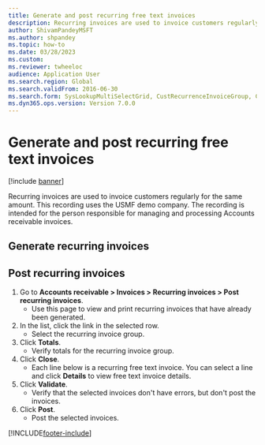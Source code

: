 ```yaml
--- 
title: Generate and post recurring free text invoices
description: Recurring invoices are used to invoice customers regularly for the same amount. Learn how to generate and post recurring free text invoices.
author: ShivamPandeyMSFT
ms.author: shpandey
ms.topic: how-to
ms.date: 03/28/2023
ms.custom:
ms.reviewer: twheeloc
audience: Application User
ms.search.region: Global
ms.search.validFrom: 2016-06-30
ms.search.form: SysLookupMultiSelectGrid, CustRecurrenceInvoiceGroup, CustFreeInvoice, CustRecurrenceInvoiceTotals
ms.dyn365.ops.version: Version 7.0.0 
---
```


# Generate and post recurring free text invoices

[!include [banner](../../includes/banner.md)]

Recurring invoices are used to invoice customers regularly for the same amount. This recording uses the USMF demo company. The recording is intended for the person responsible for managing and processing Accounts receivable invoices.


## Generate recurring invoices

## Post recurring invoices
1. Go to **Accounts receivable > Invoices > Recurring invoices > Post recurring invoices**.
    * Use this page to view and print recurring invoices that have already been generated.  
2. In the list, click the link in the selected row.
    * Select the recurring invoice group.  
3. Click **Totals**.
    * Verify totals for the recurring invoice group.  
4. Click **Close**.
    * Each line below is a recurring free text invoice. You can select a line and click **Details** to view free text invoice details.  
5. Click **Validate**.
    * Verify that the selected invoices don't have errors, but don't post the invoices.  
6. Click **Post**.
    * Post the selected invoices.  



[!INCLUDE[footer-include](../../../includes/footer-banner.md)]
